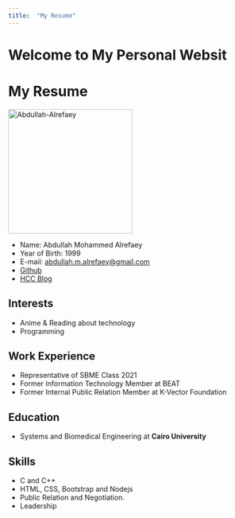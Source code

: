 ```yaml
---
title:  "My Resume"
---
```


# Welcome to My Personal Websit

# My Resume

<img src="./images/Profile.png" alt="Abdullah-Alrefaey" width="250"/>

* Name: Abdullah Mohammed Alrefaey
* Year of Birth: 1999
* E-mail: abdullah.m.alrefaey@gmail.com
* [Github](https://github.com/Abdullah-Alrefaey)
* [HCC Blog](https://github.com/Abdullah-Alrefaey/Abdullah-Alrefaey.github.io/blob/master/posts/2019-12-03-HCC.md)

## Interests

* Anime & Reading about technology
* Programming

## Work Experience

* Representative of SBME Class 2021
* Former Information Technology Member at BEAT
* Former Internal Public Relation Member at K-Vector Foundation

## Education

* Systems and Biomedical Engineering at **Cairo University**

## Skills
* C and C++
* HTML, CSS, Bootstrap and Nodejs
* Public Relation and Negotiation.
* Leadership
